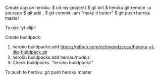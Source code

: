 Create app on heroku:
$ cd my-project/
$ git init
$ heroku git:remote -a yourapp
$ git add .
$ git commit -am "make it better"
$ git push heroku master

To use 'yt-dlp':

Create buildpack:
1) heroku buildpacks:add https://github.com/richmondzcoca/heroku-yt-dlp-buildpack.git
2) heroku buildpacks:add heroku/nodejs
3) Check buildpacks: "heroku buildpacks"

To push to heroku:
git push heroku master
